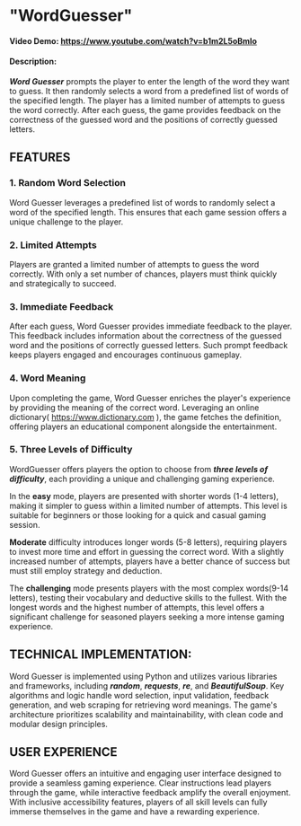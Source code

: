 # "WordGuesser"
#### Video Demo:  <https://www.youtube.com/watch?v=b1m2L5oBmIo>
#### Description: 
***Word Guesser*** prompts the player to enter the length of the word they want to guess. It then randomly selects a word from a predefined list of words of the specified length. The player has a limited number of attempts to guess the word correctly. After each guess, the game provides feedback on the correctness of the guessed word and the positions of correctly guessed letters.

## FEATURES
### 1. Random Word Selection
Word Guesser leverages a predefined list of words to randomly select a word of the specified length. This ensures that each game session offers a unique challenge to the player.
### 2. Limited Attempts
Players are granted a limited number of attempts to guess the word correctly. With only a set number of chances, players must think quickly and strategically to succeed.
### 3. Immediate Feedback
After each guess, Word Guesser provides immediate feedback to the player. This feedback includes information about the correctness of the guessed word and the positions of correctly guessed letters. Such prompt feedback keeps players engaged and encourages continuous gameplay.
### 4. Word Meaning
Upon completing the game, Word Guesser enriches the player's experience by providing the meaning of the correct word. Leveraging an online dictionary( https://www.dictionary.com ), the game fetches the definition, offering players an educational component alongside the entertainment.
### 5. Three Levels of Difficulty
WordGuesser offers players the option to choose from ***three levels of difficulty***, each providing a unique and challenging gaming experience.

In the **easy** mode, players are presented with shorter words (1-4 letters), making it simpler to guess within a limited number of attempts. This level is suitable for beginners or those looking for a quick and casual gaming session.

**Moderate** difficulty introduces longer words (5-8 letters), requiring players to invest more time and effort in guessing the correct word. With a slightly increased number of attempts, players have a better chance of success but must still employ strategy and deduction.

The **challenging** mode presents players with the most complex words(9-14 letters), testing their vocabulary and deductive skills to the fullest. With the longest words and the highest number of attempts, this level offers a significant challenge for seasoned players seeking a more intense gaming experience.




## TECHNICAL IMPLEMENTATION:
Word Guesser is implemented using Python and utilizes various libraries and frameworks, including ***random***, ***requests***, ***re***, and ***BeautifulSoup***. Key algorithms and logic handle word selection, input validation, feedback generation, and web scraping for retrieving word meanings. The game's architecture prioritizes scalability and maintainability, with clean code and modular design principles.

## USER EXPERIENCE
Word Guesser offers an intuitive and engaging user interface designed to provide a seamless gaming experience. Clear instructions lead players through the game, while interactive feedback amplify the overall enjoyment. With inclusive accessibility features, players of all skill levels can fully immerse themselves in the game and have a rewarding experience.







